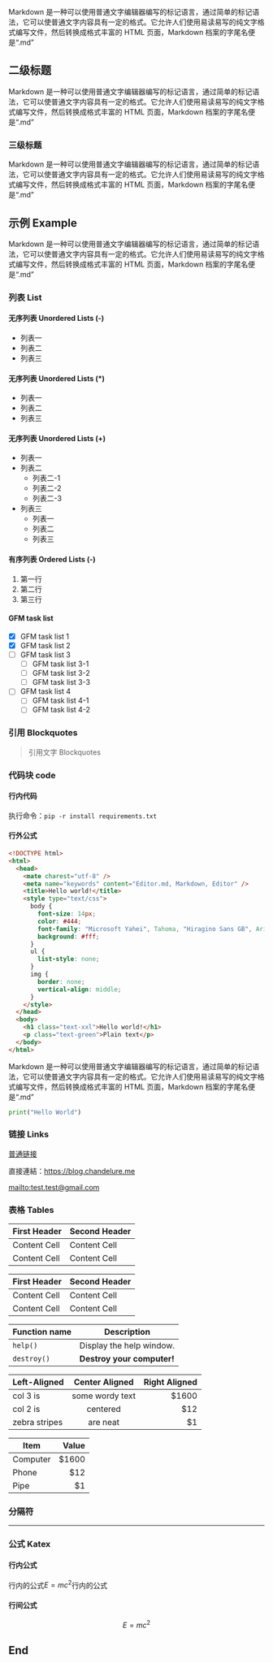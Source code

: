 Markdown 是一种可以使用普通文字编辑器编写的标记语言，通过简单的标记语法，它可以使普通文字内容具有一定的格式。它允许人们使用易读易写的纯文字格式编写文件，然后转换成格式丰富的 HTML 页面，Markdown 档案的字尾名便是“.md”

## 二级标题

Markdown 是一种可以使用普通文字编辑器编写的标记语言，通过简单的标记语法，它可以使普通文字内容具有一定的格式。它允许人们使用易读易写的纯文字格式编写文件，然后转换成格式丰富的 HTML 页面，Markdown 档案的字尾名便是“.md”

### 三级标题

Markdown 是一种可以使用普通文字编辑器编写的标记语言，通过简单的标记语法，它可以使普通文字内容具有一定的格式。它允许人们使用易读易写的纯文字格式编写文件，然后转换成格式丰富的 HTML 页面，Markdown 档案的字尾名便是“.md”

## 示例 Example

Markdown 是一种可以使用普通文字编辑器编写的标记语言，通过简单的标记语法，它可以使普通文字内容具有一定的格式。它允许人们使用易读易写的纯文字格式编写文件，然后转换成格式丰富的 HTML 页面，Markdown 档案的字尾名便是“.md”

### 列表 List

#### 无序列表 Unordered Lists (-)

- 列表一
- 列表二
- 列表三

#### 无序列表 Unordered Lists (\*)

- 列表一
- 列表二
- 列表三

#### 无序列表 Unordered Lists (+)

- 列表一
- 列表二
  - 列表二-1
  - 列表二-2
  - 列表二-3
- 列表三
  - 列表一
  - 列表二
  - 列表三

#### 有序列表 Ordered Lists (-)

1. 第一行
2. 第二行
3. 第三行

#### GFM task list

- [x] GFM task list 1
- [x] GFM task list 2
- [ ] GFM task list 3
  - [ ] GFM task list 3-1
  - [ ] GFM task list 3-2
  - [ ] GFM task list 3-3
- [ ] GFM task list 4
  - [ ] GFM task list 4-1
  - [ ] GFM task list 4-2

### 引用 Blockquotes

> 引用文字 Blockquotes

### 代码块 code

#### 行内代码

执行命令：`pip -r install requirements.txt`

#### 行外公式

```html
<!DOCTYPE html>
<html>
  <head>
    <mate charest="utf-8" />
    <meta name="keywords" content="Editor.md, Markdown, Editor" />
    <title>Hello world!</title>
    <style type="text/css">
      body {
        font-size: 14px;
        color: #444;
        font-family: "Microsoft Yahei", Tahoma, "Hiragino Sans GB", Arial;
        background: #fff;
      }
      ul {
        list-style: none;
      }
      img {
        border: none;
        vertical-align: middle;
      }
    </style>
  </head>
  <body>
    <h1 class="text-xxl">Hello world!</h1>
    <p class="text-green">Plain text</p>
  </body>
</html>
```

Markdown 是一种可以使用普通文字编辑器编写的标记语言，通过简单的标记语法，它可以使普通文字内容具有一定的格式。它允许人们使用易读易写的纯文字格式编写文件，然后转换成格式丰富的 HTML 页面，Markdown 档案的字尾名便是“.md”

```python
print("Hello World")
```

### 链接 Links

[普通链接](https://blog.chandelure.me/)

直接連結：<https://blog.chandelure.me>

[mailto:test.test@gmail.com](mailto:test.test@gmail.com)

### 表格 Tables

| First Header | Second Header |
| ------------ | ------------- |
| Content Cell | Content Cell  |
| Content Cell | Content Cell  |

| First Header | Second Header |
| ------------ | ------------- |
| Content Cell | Content Cell  |
| Content Cell | Content Cell  |

| Function name | Description                |
| ------------- | -------------------------- |
| `help()`      | Display the help window.   |
| `destroy()`   | **Destroy your computer!** |

| Left-Aligned  | Center Aligned  | Right Aligned |
| :------------ | :-------------: | ------------: |
| col 3 is      | some wordy text |         $1600 |
| col 2 is      |    centered     |           $12 |
| zebra stripes |    are neat     |            $1 |

| Item     | Value |
| -------- | ----: |
| Computer | $1600 |
| Phone    |   $12 |
| Pipe     |    $1 |

### 分隔符

---

### 公式 Katex

#### 行内公式

行内的公式$E=mc^2$行内的公式

#### 行间公式

$$
E=mc^2
$$

## End
